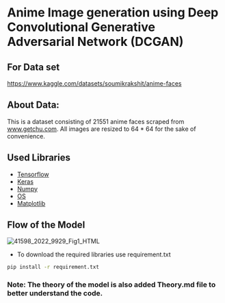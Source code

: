 # Anime Image generation using Deep Convolutional Generative Adversarial Network (DCGAN)




## For Data set
https://www.kaggle.com/datasets/soumikrakshit/anime-faces


## About Data:

This is a dataset consisting of 21551 anime faces scraped from www.getchu.com. All images are resized to 64 * 64 for the sake of convenience.


## Used Libraries

- [Tensorflow](https://www.tensorflow.org/)
- [Keras](https://keras.io/)
- [Numpy](https://numpy.org/)
- [OS](https://docs.python.org/3/library/os.html)
- [Matplotlib](https://matplotlib.org/)


## Flow of the Model

![41598_2022_9929_Fig1_HTML](https://github.com/aliabbas30/Anime_generator_using_DC_GAN/assets/102746791/a33a4cf3-7546-4678-b643-6f2935611dea)


- To download the required libraries use requirement.txt
```bash
pip install -r requirement.txt
```


### Note: The theory of the model is also added Theory.md file to better understand the code. 


```python

```
